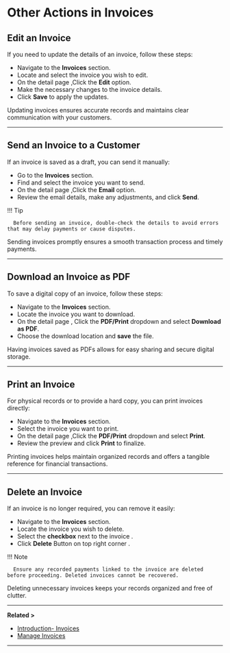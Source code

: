 # **Other Actions in Invoices**

## **Edit an Invoice**

If you need to update the details of an invoice, follow these steps:

- Navigate to the **Invoices** section.
- Locate and select the invoice you wish to edit.
- On the detail page ,Click the **Edit** option.
- Make the necessary changes to the invoice details.
- Click **Save** to apply the updates.

Updating invoices ensures accurate records and maintains clear communication with your customers.

---

## **Send an Invoice to a Customer**

If an invoice is saved as a draft, you can send it manually:

- Go to the **Invoices** section.
- Find and select the invoice you want to send.
- On the detail page ,Click the **Email** option.
- Review the email details, make any adjustments, and click **Send**.

!!! Tip

      Before sending an invoice, double-check the details to avoid errors that may delay payments or cause disputes.

Sending invoices promptly ensures a smooth transaction process and timely payments.

---

## **Download an Invoice as PDF**

To save a digital copy of an invoice, follow these steps:

- Navigate to the **Invoices** section.
- Locate the invoice you want to download.
- On the detail page , Click the **PDF/Print** dropdown and select **Download as PDF**.
- Choose the download location and **save** the file.

Having invoices saved as PDFs allows for easy sharing and secure digital storage.

---

## **Print an Invoice**

For physical records or to provide a hard copy, you can print invoices directly:

- Navigate to the **Invoices** section.
- Select the invoice you want to print.
- On the detail page ,Click the **PDF/Print** dropdown and select **Print**.
- Review the preview and click **Print** to finalize.

Printing invoices helps maintain organized records and offers a tangible reference for financial transactions.

---

## **Delete an Invoice**

If an invoice is no longer required, you can remove it easily:

- Navigate to the **Invoices** section.
- Locate the invoice you wish to delete.
- Select the **checkbox** next to the invoice .
- Click **Delete** Button on top right corner .

!!! Note

      Ensure any recorded payments linked to the invoice are deleted before proceeding. Deleted invoices cannot be recovered.

Deleting unnecessary invoices keeps your records organized and free of clutter.

---

**Related >**

- [Introduction- Invoices](introduction-invoice.md)
- [Manage Invoices](manage-invoice.md)

---
